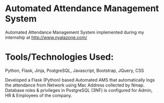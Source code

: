 # Automated Attendance Management System
Automated Attendance Management System implemented during my internship at http://www.nyalazone.com/

# Tools/Technologies Used:
Python, Flask, Jinja, PostgreSQL, Javascript, Bootstrap, JQuery, CSS

Developed a Flask (Python) based Automated AMS that automatically logs the attendance from Network using Mac Address collected by Nmap. Database roles & privileges in PostgreSQL (3NF) is configured for Admin, HR & Employees of the company. 

